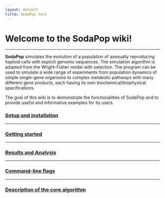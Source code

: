 ```yaml
---
layout: default
title: SodaPop test
---
```


# Welcome to the SodaPop wiki!

***

 **SodaPop** simulates the evolution of a population of asexually reproducing haploid cells with explicit genomic sequences. The simulation algorithm is adapted from the Wright-Fisher model with selection. The program can be used to simulate a wide range of experiments from population dynamics of simple single-gene organisms to complex metabolic pathways with many different gene products, each having its own biochemical/biophysical specifications.

The goal of this wiki is to demonstrate the functionalities of SodaPop and to provide useful and informative examples for its users.


### [Setup and installation](_posts/2017-09-05-Setup-and-installation.md)

***

### [Getting started](_posts/2017-09-05-Running-a-basic-simulation.md)

***

### [Results and Analysis](_posts/2017-09-05-Results-and-analysis.md)    

***

### [Command-line flags](_posts/2017-09-05-Command-line-flags.md)

***

### [Description of the core algorithm](_posts/2017-09-05-Description-of-the-core-algorithm.md)
